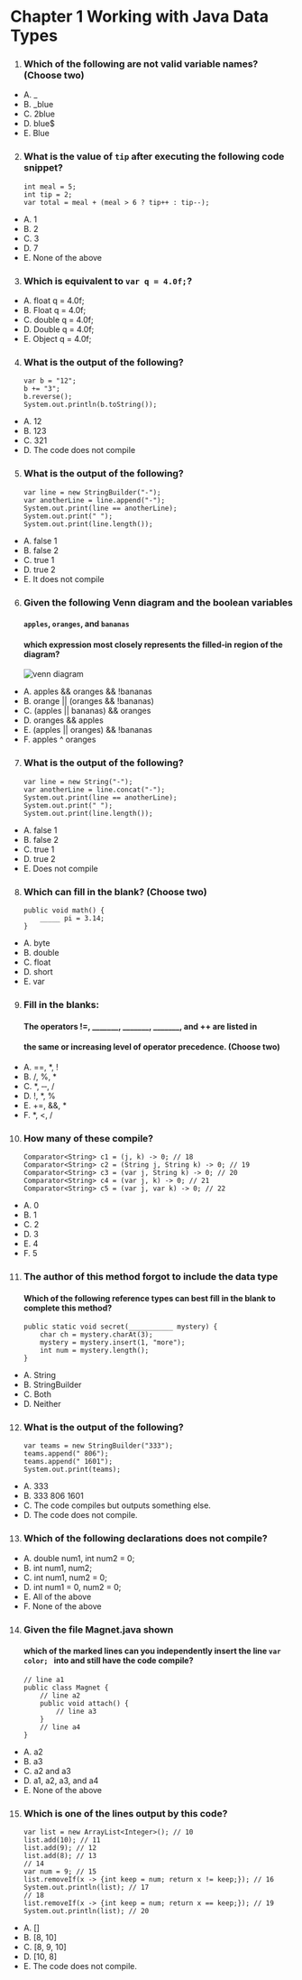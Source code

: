 # Chapter 1 Working with Java Data Types


1. ### Which of the following are not valid variable names? (Choose two)
- A. _
- B. _blue
- C. 2blue
- D. blue$
- E. Blue

2. ### What is the value of ``` tip ``` after executing the following code snippet? 
    ```
    int meal = 5;
    int tip = 2;
    var total = meal + (meal > 6 ? tip++ : tip--);
    ```
- A. 1
- B. 2
- C. 3
- D. 7
- E. None of the above

3. ### Which is equivalent to ``` var q = 4.0f; ```?
- A. float q = 4.0f;
- B. Float q = 4.0f;
- C. double q = 4.0f;
- D. Double q = 4.0f;
- E. Object q = 4.0f;

4. ### What is the output of the following?
    ```
    var b = "12";
    b += "3";
    b.reverse();
    System.out.println(b.toString());
    ```
- A. 12
- B. 123
- C. 321
- D. The code does not compile 

5. ### What is the output of the following?
    ```
    var line = new StringBuilder("-");
    var anotherLine = line.append("-");
    System.out.print(line == anotherLine);
    System.out.print(" ");
    System.out.print(line.length());
    ```
- A. false 1
- B. false 2
- C. true 1
- D. true 2
- E. It does not compile

6. ### Given the following Venn diagram and the boolean variables
   #### ``` apples ```, ``` oranges ```, and ``` bananas ```
   #### which expression most closely represents the filled‐in region of the diagram?

   ![venn diagram](images/chap_01_06.png)
- A. apples && oranges && !bananas
- B. orange || (oranges && !bananas)
- C. (apples || bananas) && oranges
- D. oranges && apples
- E. (apples || oranges) && !bananas
- F. apples ^ oranges

7. ### What is the output of the following?

    ``` 
    var line = new String("-");
    var anotherLine = line.concat("-");
    System.out.print(line == anotherLine);
    System.out.print(" ");
    System.out.print(line.length());
    ```
- A. false 1
- B. false 2
- C. true 1
- D. true 2
- E. Does not compile

8. ### Which can fill in the blank? (Choose two)
    ```
    public void math() {
        _____ pi = 3.14;
    }
    ```
- A. byte
- B. double
- C. float
- D. short
- E. var

9. ### Fill in the blanks: 
   #### The operators !=, _______, _______, _______, and ++ are listed in 
   #### the same or increasing level of operator precedence. (Choose two)

- A. ==, *, !
- B. /, %, *
- C. *, ‐‐, /
- D. !, *, %
- E. +=, &&, *
- F. *, <, /

10. ### How many of these compile?

    ``` 
    Comparator<String> c1 = (j, k) -> 0; // 18
    Comparator<String> c2 = (String j, String k) -> 0; // 19
    Comparator<String> c3 = (var j, String k) -> 0; // 20
    Comparator<String> c4 = (var j, k) -> 0; // 21
    Comparator<String> c5 = (var j, var k) -> 0; // 22
    ```

- A. 0
- B. 1
- C. 2
- D. 3
- E. 4
- F. 5

11. ### The author of this method forgot to include the data type 
    #### Which of the following reference types can best fill in the blank to complete this method?

    ``` 
    public static void secret(___________ mystery) {
        char ch = mystery.charAt(3);
        mystery = mystery.insert(1, "more");
        int num = mystery.length();
    }
    ```
- A. String
- B. StringBuilder
- C. Both
- D. Neither

12. ### What is the output of the following?

    ``` 
    var teams = new StringBuilder("333");
    teams.append(" 806");
    teams.append(" 1601");
    System.out.print(teams);
    ```
- A. 333
- B. 333 806 1601
- C. The code compiles but outputs something else.
- D. The code does not compile.

13. ### Which of the following declarations does not compile?
- A. double num1, int num2 = 0;
- B. int num1, num2;
- C. int num1, num2 = 0;
- D. int num1 = 0, num2 = 0;
- E. All of the above
- F. None of the above

14. ### Given the file Magnet.java shown 
    #### which of the marked lines can you independently insert the line ```var color; ``` into and still have the code compile?

    ``` 
    // line a1
    public class Magnet {
        // line a2
        public void attach() {
            // line a3
        }
        // line a4
    }
    ```
- A. a2
- B. a3
- C. a2 and a3
- D. a1, a2, a3, and a4
- E. None of the above

15. ### Which is one of the lines output by this code?

    ```
    var list = new ArrayList<Integer>(); // 10
    list.add(10); // 11
    list.add(9); // 12
    list.add(8); // 13
    // 14
    var num = 9; // 15
    list.removeIf(x -> {int keep = num; return x != keep;}); // 16
    System.out.println(list); // 17
    // 18
    list.removeIf(x -> {int keep = num; return x == keep;}); // 19
    System.out.println(list); // 20
    ```
- A. []
- B. [8, 10]
- C. [8, 9, 10]
- D. [10, 8]
- E. The code does not compile.
